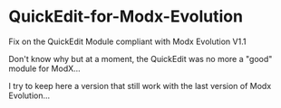 # QuickEdit-for-Modx-Evolution
Fix on the QuickEdit Module compliant with Modx Evolution V1.1

Don't know why but at a moment, the QuickEdit was no more a "good" module for ModX...

I try  to keep here a version that still work with the last version of Modx Evolution...


